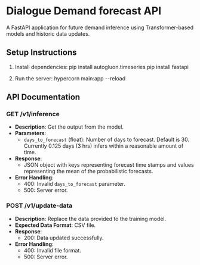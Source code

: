 # Dialogue Demand forecast API

A FastAPI application for future demand inference using Transformer-based models and historic data updates.

## Setup Instructions

1. Install dependencies:
pip install autogluon.timeseries
pip install fastapi

2. Run the server:
hypercorn main:app --reload

## API Documentation

### GET /v1/inference

- **Description**: Get the output from the model.
- **Parameters**:
    - `days_to_forecast` (float): Number of days to forecast. Default is 30. Currently 0.125 days (3 hrs) infers within a reasonable amount of time.
- **Response**:
    - JSON object with keys representing forecast time stamps and values representing the mean of the probabilistic forecasts.
- **Error Handling**:
    - 400: Invalid `days_to_forecast` parameter.
    - 500: Server error.

### POST /v1/update-data

- **Description**: Replace the data provided to the training model.
- **Expected Data Format**: CSV file.
- **Response**:
    - 200: Data updated successfully.
- **Error Handling**:
    - 400: Invalid file format.
    - 500: Server error.
